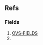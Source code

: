 ## Refs

### Fields

1. [OVS-FIELDS](https://manpages.debian.org/testing/openvswitch-common/ovs-fields.7.en.html)
2. 
